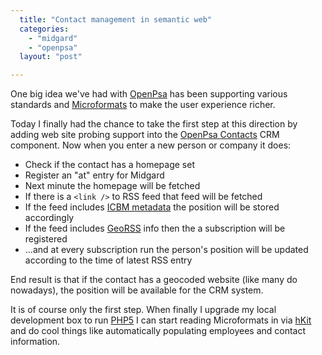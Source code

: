 ```yaml
---
  title: "Contact management in semantic web"
  categories: 
    - "midgard"
    - "openpsa"
  layout: "post"

---
```

One big idea we've had with [OpenPsa][1] has been supporting various standards and [Microformats][2] to make the user experience richer.

Today I finally had the chance to take the first step at this direction by adding web site probing support into the [OpenPsa Contacts][3] CRM component. Now when you enter a new person or company it does:

- Check if the contact has a homepage set
- Register an "at" entry for Midgard
- Next minute the homepage will be fetched
- If there is a `<link />` to RSS feed that feed will be fetched
- If the feed includes [ICBM metadata][5] the position will be stored accordingly
- If the feed includes [GeoRSS][4] info then the a subscription will be registered
- ...and at every subscription run the person's position will be updated according to the time of latest RSS entry

End result is that if the contact has a geocoded website (like many do nowadays), the position will be available for the CRM system.

It is of course only the first step. When finally I upgrade my local development box to run [PHP5][6] I can start reading Microformats in via [hKit][7] and do cool things like automatically populating employees and contact information.

[1]: http://www.openpsa.org/
[2]: http://www.microformats.org/
[3]: http://www.openpsa.org/version2/openpsa/contacts.html
[4]: http://www.georss.org/
[5]: http://geourl.org/add.html
[6]: http://bergie.iki.fi/blog/midcom-on-php5--finally/
[7]: http://allinthehead.com/hkit
